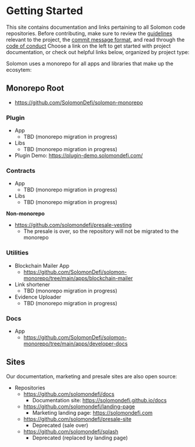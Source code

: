 # Getting Started

This site contains documentation and links pertaining to all Solomon code repositories. Before contributing, make sure to review the [guidelines](/guide/contributing) relevant to the project, the [commit message format](/guide/commit-format), and read through the [code of conduct](/guide/code-of-conduct) Choose a link on the left to get started with project documentation, or check out helpful links below, organized by project type:

Solomon uses a monorepo for all apps and libraries that make up the ecosytem:

## Monorepo Root

- https://github.com/SolomonDefi/solomon-monorepo

### Plugin

- App
  - TBD (monorepo migration in progress)
- Libs
  - TBD (monorepo migration in progress)
- Plugin Demo: https://plugin-demo.solomondefi.com/

### Contracts

- App
  - TBD (monorepo migration in progress)
- Libs
  - TBD (monorepo migration in progress)

**Non-monorepo**

- https://github.com/solomondefi/presale-vesting
  - The presale is over, so the repository will not be migrated to the monorepo

### Utilities

- Blockchain Mailer App
  - https://github.com/SolomonDefi/solomon-monorepo/tree/main/apps/blockchain-mailer
- Link shortener
  - TBD (monorepo migration in progress)
- Evidence Uploader
  - TBD (monorepo migration in progress)

### Docs

- App
  - https://github.com/SolomonDefi/solomon-monorepo/tree/main/apps/developer-docs

## Sites

Our documentation, marketing and presale sites are also open source:

- Repositories
  - https://github.com/solomondefi/docs
    - Documentation site: https://solomondefi.github.io/docs
  - https://github.com/solomondefi/landing-page
    - Marketing landing page: https://solomondefi.com
  - https://github.com/solomondefi/presale-site
    - Deprecated (sale over)
  - https://github.com/solomondefi/splash
    - Deprecated (replaced by landing page)
